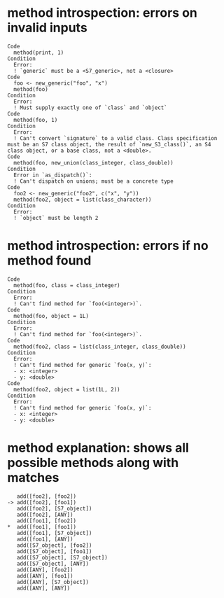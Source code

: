 # method introspection: errors on invalid inputs

    Code
      method(print, 1)
    Condition
      Error:
      ! `generic` must be a <S7_generic>, not a <closure>
    Code
      foo <- new_generic("foo", "x")
      method(foo)
    Condition
      Error:
      ! Must supply exactly one of `class` and `object`
    Code
      method(foo, 1)
    Condition
      Error:
      ! Can't convert `signature` to a valid class. Class specification must be an S7 class object, the result of `new_S3_class()`, an S4 class object, or a base class, not a <double>.
    Code
      method(foo, new_union(class_integer, class_double))
    Condition
      Error in `as_dispatch()`:
      ! Can't dispatch on unions; must be a concrete type
    Code
      foo2 <- new_generic("foo2", c("x", "y"))
      method(foo2, object = list(class_character))
    Condition
      Error:
      ! `object` must be length 2

# method introspection: errors if no method found

    Code
      method(foo, class = class_integer)
    Condition
      Error:
      ! Can't find method for `foo(<integer>)`.
    Code
      method(foo, object = 1L)
    Condition
      Error:
      ! Can't find method for `foo(<integer>)`.
    Code
      method(foo2, class = list(class_integer, class_double))
    Condition
      Error:
      ! Can't find method for generic `foo(x, y)`:
      - x: <integer>
      - y: <double>
    Code
      method(foo2, object = list(1L, 2))
    Condition
      Error:
      ! Can't find method for generic `foo(x, y)`:
      - x: <integer>
      - y: <double>

# method explanation: shows all possible methods along with matches

       add([foo2], [foo2])
    -> add([foo2], [foo1])
       add([foo2], [S7_object])
       add([foo2], [ANY])
       add([foo1], [foo2])
    *  add([foo1], [foo1])
       add([foo1], [S7_object])
       add([foo1], [ANY])
       add([S7_object], [foo2])
       add([S7_object], [foo1])
       add([S7_object], [S7_object])
       add([S7_object], [ANY])
       add([ANY], [foo2])
       add([ANY], [foo1])
       add([ANY], [S7_object])
       add([ANY], [ANY])

